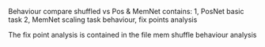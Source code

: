 Behaviour compare shuffled vs Pos & MemNet
contains:
1, PosNet basic task
2, MemNet scaling task behaviour,  fix points analysis  

The fix point analysis is contained in the file mem shuffle behaviour analysis 
